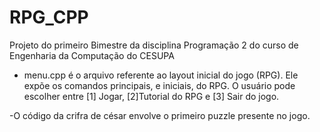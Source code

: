 # RPG_CPP
Projeto do primeiro Bimestre da disciplina Programação 2 do curso de Engenharia da Computação do CESUPA
- menu.cpp é o arquivo referente ao layout inicial do jogo (RPG). Ele expõe os comandos principais, e iniciais, do RPG. O usuário pode escolher entre [1] Jogar, [2]Tutorial do RPG e [3] Sair do jogo.

-O código da crifra de césar envolve o primeiro puzzle presente no jogo.
